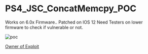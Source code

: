 # PS4_JSC_ConcatMemcpy_POC
Works on 6.0x Firmware.. Patched on IOS 12
Need Testers on lower firmware to check if vulnerable or not.

![poc](https://i.postimg.cc/jq8Nh93h/20181210114049.png)

[Owner of Exploit](https://raw.githubusercontent.com/externalist/exploit_playground/master/jsc_ConcatMemcpy_infoleak/ileak.html)